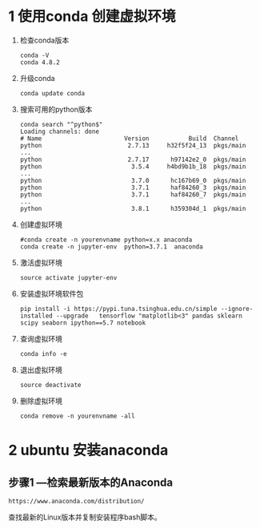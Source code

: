 # 1 使用conda 创建虚拟环境
1. 检查conda版本
	```
	conda -V
	conda 4.8.2
	```
2. 升级conda
	```
	conda update conda
	```
3. 搜索可用的python版本
	```
	conda search "^python$"
	Loading channels: done
	# Name                       Version           Build  Channel             
	python                        2.7.13     h32f5f24_13  pkgs/main           
	...       
	python                        2.7.17      h97142e2_0  pkgs/main           
	python                         3.5.4     h4bd9b1b_18  pkgs/main           
	...       
	python                         3.7.0      hc167b69_0  pkgs/main           
	python                         3.7.1      haf84260_3  pkgs/main           
	python                         3.7.1      haf84260_7  pkgs/main           
	...         
	python                         3.8.1      h359304d_1  pkgs/main   
	
	```
4. 创建虚拟环境
	```
	#conda create -n yourenvname python=x.x anaconda
	conda create -n jupyter-env  python=3.7.1  anaconda
	```
5. 激活虚拟环境
	```
	source activate jupyter-env
	```
6. 安装虚拟环境软件包
	```
	pip install -i https://pypi.tuna.tsinghua.edu.cn/simple --ignore-installed --upgrade   tensorflow "matplotlib<3" pandas sklearn scipy seaborn ipython==5.7 notebook
	```
7. 查询虚拟环境
	```
	conda info -e
	```
8. 退出虚拟环境
	```
	source deactivate
	```
9. 删除虚拟环境
	```
	conda remove -n yourenvname -all
	``` 
# 2 ubuntu 安装anaconda
## 步骤1 —检索最新版本的Anaconda
```
https://www.anaconda.com/distribution/
```
查找最新的Linux版本并复制安装程序bash脚本。

<!--stackedit_data:
eyJoaXN0b3J5IjpbMTMzNTc0ODUxNiwyMDAxOTAyNDE0XX0=
-->